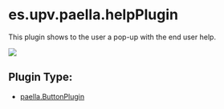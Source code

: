 # es.upv.paella.helpPlugin

This plugin shows to the user a pop-up with the end user help.

![](![](images/helpPlugin.jpg))

## Plugin Type:
- [paella.ButtonPlugin](../plugin_type.md)
